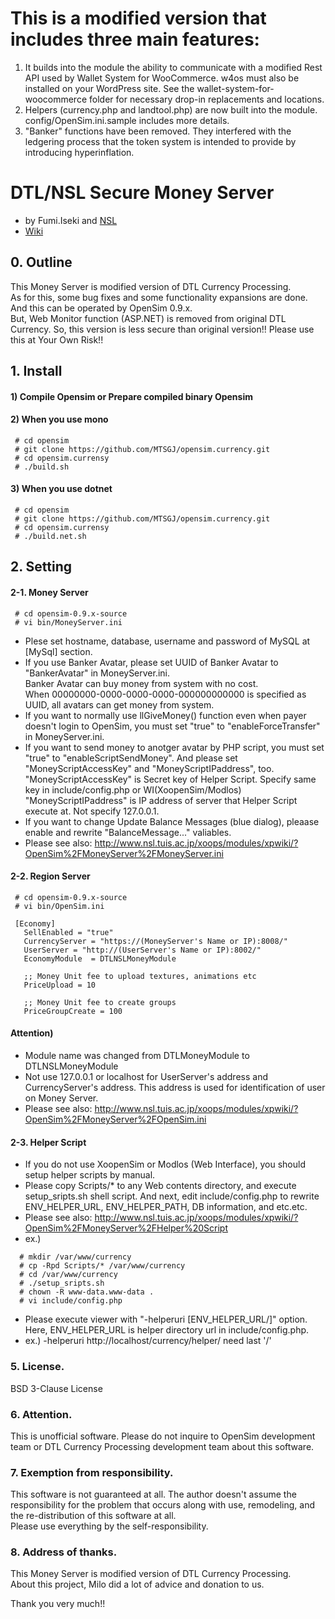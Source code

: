 # This is a modified version that includes three main features:
1. It builds into the module the ability to communicate with a modified Rest API used by Wallet System for WooCommerce. w4os must also be installed on your WordPress site. See the wallet-system-for-woocommerce folder for necessary drop-in replacements and locations.
2. Helpers (currency.php and landtool.php) are now built into the module. config/OpenSim.ini.sample includes more details.
3. "Banker" functions have been removed. They interfered with the ledgering process that the token system is intended to provide by introducing hyperinflation.

# DTL/NSL Secure Money Server
- by Fumi.Iseki and [NSL](http://www.nsl.tuis.ac.jp)
- [Wiki](https://polaris.star-dust.jp/pukiwiki/?OpenSim/MoneyServer)

## 0. Outline
 This Money Server is modified version of DTL Currency Processing.  
 As for this, some bug fixes and some functionality expansions are done. And this can be operated by OpenSim 0.9.x.   
 But, Web Monitor function (ASP.NET) is removed from original DTL Currency. So, this version is less secure than original 
 version!! Please use this at Your Own Risk!!

## 1. Install
#### 1) Compile Opensim or Prepare compiled binary Opensim
#### 2) When you use mono
```
 # cd opensim
 # git clone https://github.com/MTSGJ/opensim.currency.git
 # cd opensim.currensy
 # ./build.sh
```
#### 3) When you use dotnet
```
 # cd opensim
 # git clone https://github.com/MTSGJ/opensim.currency.git
 # cd opensim.currensy
 # ./build.net.sh
```

## 2. Setting
#### 2-1. Money Server
```
 # cd opensim-0.9.x-source
 # vi bin/MoneyServer.ini 
```
- Plese set hostname, database, username and password of MySQL at [MySql] section.
- If you use Banker Avatar, please set UUID of Banker Avatar to "BankerAvatar" in MoneyServer.ini.  
    Banker Avatar can buy money from system with no cost.  
    When 00000000-0000-0000-0000-000000000000 is specified as UUID, all avatars can get money from system.
- If you want to normally use llGiveMoney() function even when payer doesn't login to OpenSim, you must set "true" to "enableForceTransfer" in MoneyServer.ini.
- If you want to send money to anotger avatar by PHP script, you must set "true" to "enableScriptSendMoney". And please set "MoneyScriptAccessKey" and "MoneyScriptIPaddress", too.
    "MoneyScriptAccessKey" is Secret key of Helper Script. Specify same key in include/config.php or WI(XoopenSim/Modlos)  
    "MoneyScriptIPaddress" is IP address of server that Helper Script execute at. Not specify 127.0.0.1.   
- If you want to change Update Balance Messages (blue dialog), pleaase enable and rewrite "BalanceMessage..." valiables.
- Please see also: http://www.nsl.tuis.ac.jp/xoops/modules/xpwiki/?OpenSim%2FMoneyServer%2FMoneyServer.ini

#### 2-2. Region Server
```
 # cd opensim-0.9.x-source
 # vi bin/OpenSim.ini 
```
```
 [Economy]
   SellEnabled = "true"
   CurrencyServer = "https://(MoneyServer's Name or IP):8008/"  
   UserServer = "http://(UserServer's Name or IP):8002/"
   EconomyModule  = DTLNSLMoneyModule

   ;; Money Unit fee to upload textures, animations etc
   PriceUpload = 10

   ;; Money Unit fee to create groups
   PriceGroupCreate = 100
 ```
 #### Attention) 
  - Module name was changed from DTLMoneyModule to DTLNSLMoneyModule
  - Not use 127.0.0.1 or localhost for UserServer's address and CurrencyServer's address. 
    This address is used for identification of user on Money Server.
  - Please see also: http://www.nsl.tuis.ac.jp/xoops/modules/xpwiki/?OpenSim%2FMoneyServer%2FOpenSim.ini

#### 2-3. Helper Script
- If you do not use XoopenSim or Modlos (Web Interface), you should setup helper scripts by manual.
- Please copy Scripts/* to any Web contents directory, and execute setup_sripts.sh shell script.
    And next, edit include/config.php to rewrite ENV_HELPER_URL, ENV_HELPER_PATH, DB information, and etc.etc.
- Please see also: http://www.nsl.tuis.ac.jp/xoops/modules/xpwiki/?OpenSim%2FMoneyServer%2FHelper%20Script
- ex.)
```
  # mkdir /var/www/currency
  # cp -Rpd Scripts/* /var/www/currency
  # cd /var/www/currency
  # ./setup_sripts.sh
  # chown -R www-data.www-data .
  # vi include/config.php
```
- Please execute viewer with "-helperuri [ENV_HELPER_URL/]" option. 
    Here, ENV_HELPER_URL is helper directory url in include/config.php.
- ex.) -helperuri http://localhost/currency/helper/   need last '/'

### 5. License.
 BSD 3-Clause License

### 6. Attention.
 This is unofficial software. Please do not inquire to OpenSim development team or DTL Currency Processing 
 development team about this software. 

### 7. Exemption from responsibility.
 This software is not guaranteed at all. The author doesn't assume the responsibility for the
 problem that occurs along with use, remodeling, and the re-distribution of this software at all.  
 Please use everything by the self-responsibility.

### 8. Address of thanks.
 This Money Server is modified version of DTL Currency Processing.  
 About this project, Milo did a lot of advice and donation to us. 

 Thank you very much!!

